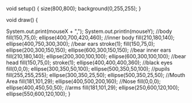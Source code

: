 void setup()
{
  size(800,800);
  background(0,255,255);
}

void draw()
{
  
  System.out.print(mouseX + ",");
  System.out.println(mouseY);
  //body
   fill(150,75,0);
  ellipse(400,700,420,460);
  //inner body
  fill(210,180,140);
  ellipse(400,750,300,300);
  //bear ears
  stroke(1);
  fill(150,75,0);
  ellipse(200,300,150,150);
  ellipse(600,300,150,150);
  //bear inner ears
  fill(210,180,140);
  ellipse(200,300,100,100);
  ellipse(600,300,100,100);
  //bear head
  fill(150,75,0);
  stroke(1);
  ellipse(400,400,400,360);
  //black eyes
  fill(0,0,0);
  ellipse(300,350,50,100);
  ellipse(500,350,50,100);
  //pupils
  fill(255,255,255);
  ellipse(300,350,25,50);
  ellipse(500,350,25,50);
  //Mouth Area
  fill(181,101,29);
  ellipse(400,500,200,160);
  //Nose
  fill(0,0,0);
  ellipse(400,450,50,50);
  //arms
  fill(181,101,29);
  ellipse(250,600,120,100);
  ellipse(550,600,120,100);
}
